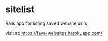 # sitelist
Rails app for listing saved website url's

visit at: https://fave-websites.herokuapp.com/